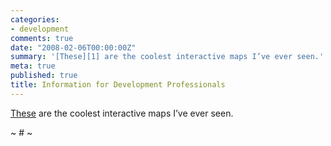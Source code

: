 ```yaml
---
categories:
- development
comments: true
date: "2008-02-06T00:00:00Z"
summary: '[These][1] are the coolest interactive maps I’ve ever seen.'
meta: true
published: true
title: Information for Development Professionals
---
```


[These][1] are the coolest interactive maps I’ve ever seen.

 [1]: http://maps.maplecroft.com/

~ # ~